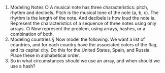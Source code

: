1. Modeling Notes
○ A musical note has three characteristics: pitch, rhythm and decibels.  Pitch is the musical tone of the note (a, b, c).  The rhythm is the length of the note.  And decibels is how loud the note is.  Represent the characteristics of a sequence of three notes using only arrays.
○ Now represent the problem, using arrays, hashes, or a combination of both.
2. Modeling countries
  § Now model the following.  We want a list of countries, and  for each country have the associated colors of the flag, and its capital city.  Do this for the United States, Spain, and Russia.  Place these in alphabetical order.
3. So in what circumstances should we use an array, and when should we use a hash?
